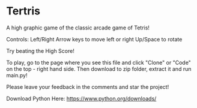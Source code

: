 # Tertris

A high graphic game of the classic arcade game of Tetris!

Controls:
Left/Right Arrow keys to move left or right
Up/Space to rotate

Try beating the High Score!

To play, go to the page where you see this file and click "Clone" or "Code" on the top - right hand side. Then download to zip folder, extract it and run main.py!

Please leave your feedback in the comments and star the project!

Download Python Here: https://www.python.org/downloads/
